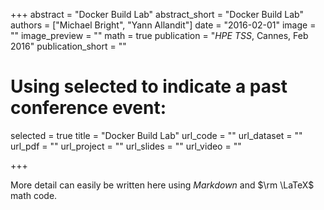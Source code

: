 +++
abstract = "Docker Build Lab"
abstract_short = "Docker Build Lab"
authors = ["Michael Bright", "Yann Allandit"]
date = "2016-02-01"
image = ""
image_preview = ""
math = true
publication = "*HPE TSS*, Cannes, Feb 2016"
publication_short = ""

# Using selected to indicate a past conference event:
selected = true
title = "Docker Build Lab"
url_code = ""
url_dataset = ""
url_pdf = ""
url_project = ""
url_slides = ""
url_video = ""

+++

More detail can easily be written here using *Markdown* and $\rm \LaTeX$ math code.
